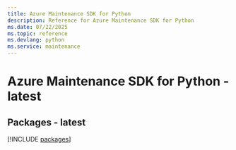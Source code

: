 ```yaml
---
title: Azure Maintenance SDK for Python
description: Reference for Azure Maintenance SDK for Python
ms.date: 07/22/2025
ms.topic: reference
ms.devlang: python
ms.service: maintenance
---
```

# Azure Maintenance SDK for Python - latest
## Packages - latest
[!INCLUDE [packages](maintenance-index.md)]